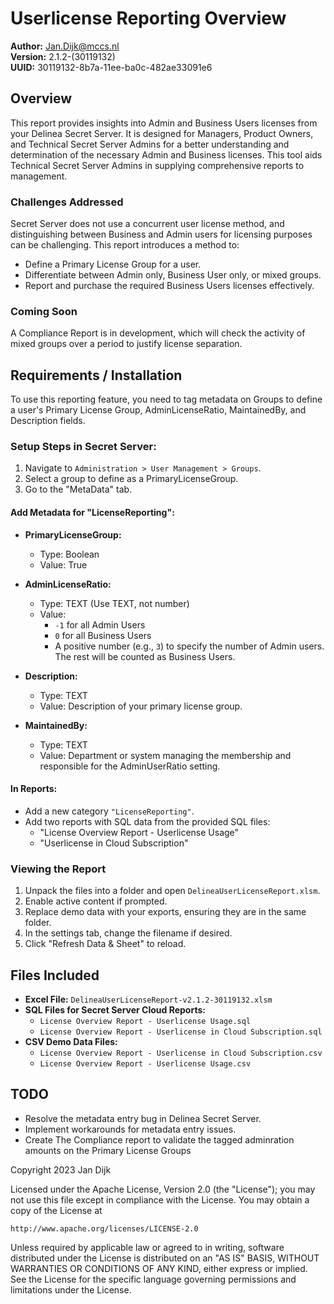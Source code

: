 
# Userlicense Reporting Overview

**Author:** Jan.Dijk@mccs.nl  
**Version:** 2.1.2-(30119132)  
**UUID:** 30119132-8b7a-11ee-ba0c-482ae33091e6

## Overview

This report provides insights into Admin and Business Users licenses from your Delinea Secret Server. It is designed for Managers, Product Owners, and Technical Secret Server Admins for a better understanding and determination of the necessary Admin and Business licenses. This tool aids Technical Secret Server Admins in supplying comprehensive reports to management.

### Challenges Addressed

Secret Server does not use a concurrent user license method, and distinguishing between Business and Admin users for licensing purposes can be challenging. This report introduces a method to:

- Define a Primary License Group for a user.
- Differentiate between Admin only, Business User only, or mixed groups.
- Report and purchase the required Business Users licenses effectively.

### Coming Soon

A Compliance Report is in development, which will check the activity of mixed groups over a period to justify license separation.

## Requirements / Installation

To use this reporting feature, you need to tag metadata on Groups to define a user's Primary License Group, AdminLicenseRatio, MaintainedBy, and Description fields.

### Setup Steps in Secret Server:

1. Navigate to `Administration > User Management > Groups`.
2. Select a group to define as a PrimaryLicenseGroup.
3. Go to the "MetaData" tab.

#### Add Metadata for "LicenseReporting":

- **PrimaryLicenseGroup:**
  - Type: Boolean
  - Value: True

- **AdminLicenseRatio:**
  - Type: TEXT (Use TEXT, not number)
  - Value: 
    - `-1` for all Admin Users
    - `0` for all Business Users
    - A positive number (e.g., `3`) to specify the number of Admin users. The rest will be counted as Business Users.

- **Description:**
  - Type: TEXT
  - Value: Description of your primary license group.

- **MaintainedBy:**
  - Type: TEXT
  - Value: Department or system managing the membership and responsible for the AdminUserRatio setting.

#### In Reports:

- Add a new category `"LicenseReporting"`.
- Add two reports with SQL data from the provided SQL files:
  - "License Overview Report - Userlicense Usage"
  - "Userlicense in Cloud Subscription"

### Viewing the Report

1. Unpack the files into a folder and open `DelineaUserLicenseReport.xlsm`.
2. Enable active content if prompted.
3. Replace demo data with your exports, ensuring they are in the same folder.
4. In the settings tab, change the filename if desired.
5. Click "Refresh Data & Sheet" to reload.

## Files Included

- **Excel File:** `DelineaUserLicenseReport-v2.1.2-30119132.xlsm`
- **SQL Files for Secret Server Cloud Reports:**
  - `License Overview Report - Userlicense Usage.sql`
  - `License Overview Report - Userlicense in Cloud Subscription.sql`
- **CSV Demo Data Files:**
  - `License Overview Report - Userlicense in Cloud Subscription.csv`
  - `License Overview Report - Userlicense Usage.csv`

## TODO

- Resolve the metadata entry bug in Delinea Secret Server.
- Implement workarounds for metadata entry issues.
- Create The Compliance report to validate the tagged adminration amounts on the Primary License Groups


Copyright 2023 Jan Dijk

Licensed under the Apache License, Version 2.0 (the "License");
you may not use this file except in compliance with the License.
You may obtain a copy of the License at

    http://www.apache.org/licenses/LICENSE-2.0

Unless required by applicable law or agreed to in writing, software
distributed under the License is distributed on an "AS IS" BASIS,
WITHOUT WARRANTIES OR CONDITIONS OF ANY KIND, either express or implied.
See the License for the specific language governing permissions and
limitations under the License.

